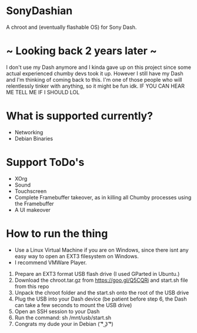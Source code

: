 # SonyDashian
A chroot and (eventually flashable OS) for Sony Dash.

# ~ Looking back 2 years later ~
I  don't use my Dash anymore and I kinda gave up on this project since some actual experienced chumby devs took it up.
However I still have my Dash and I'm thinking of coming back to this.
I'm one of those people who will relentlessly tinker with anything, so it might be fun idk.
IF YOU CAN HEAR ME TELL ME IF I SHOULD LOL

# What is supported currently?
- Networking
- Debian Binaries

# Support ToDo's
- XOrg
- Sound
- Touchscreen
- Complete Framebuffer takeover, as in killing all Chumby processes using the Framebuffer
- A UI makeover

# How to run the thing
- Use a Linux Virtual Machine if you are on Windows, since there isnt any easy way to open an EXT3 filesystem on Windows. 
- I recommend VMWare Player.


1. Prepare an EXT3 format USB flash drive (I used GParted in Ubuntu.)
2. Download the chroot.tar.gz from https://goo.gl/Q5CQRi and start.sh file from this repo
3. Unpack the chroot folder and the start.sh onto the root of the USB drive
4. Plug the USB into your Dash device (be patient before step 6, the Dash can take a few seconds to mount the USB drive)
5. Open an SSH session to your Dash
6. Run the command: sh /mnt/usb/start.sh
7. Congrats my dude your in Debian
( ͡° ͜ʖ ͡°)

